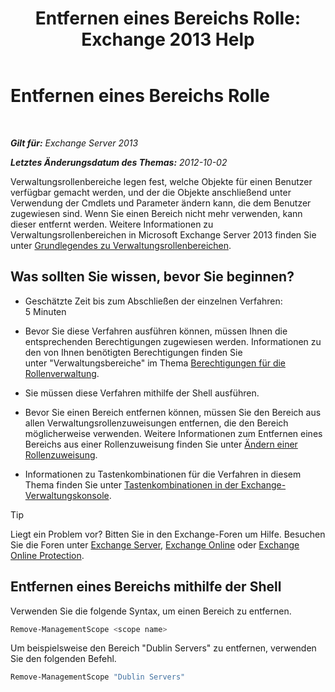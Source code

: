 ﻿---
title: 'Entfernen eines Bereichs Rolle: Exchange 2013 Help'
TOCTitle: Entfernen eines Bereichs Rolle
ms:assetid: ad17cba0-a8d3-4f40-b3c9-c37e6e5c3f36
ms:mtpsurl: https://technet.microsoft.com/de-de/library/Dd351051(v=EXCHG.150)
ms:contentKeyID: 50476425
ms.date: 05/22/2018
mtps_version: v=EXCHG.150
ms.translationtype: MT
---

# Entfernen eines Bereichs Rolle

 

_**Gilt für:** Exchange Server 2013_

_**Letztes Änderungsdatum des Themas:** 2012-10-02_

Verwaltungsrollenbereiche legen fest, welche Objekte für einen Benutzer verfügbar gemacht werden, und der die Objekte anschließend unter Verwendung der Cmdlets und Parameter ändern kann, die dem Benutzer zugewiesen sind. Wenn Sie einen Bereich nicht mehr verwenden, kann dieser entfernt werden. Weitere Informationen zu Verwaltungsrollenbereichen in Microsoft Exchange Server 2013 finden Sie unter [Grundlegendes zu Verwaltungsrollenbereichen](understanding-management-role-scopes-exchange-2013-help.md).

## Was sollten Sie wissen, bevor Sie beginnen?

  - Geschätzte Zeit bis zum Abschließen der einzelnen Verfahren: 5 Minuten

  - Bevor Sie diese Verfahren ausführen können, müssen Ihnen die entsprechenden Berechtigungen zugewiesen werden. Informationen zu den von Ihnen benötigten Berechtigungen finden Sie unter "Verwaltungsbereiche" im Thema [Berechtigungen für die Rollenverwaltung](role-management-permissions-exchange-2013-help.md).

  - Sie müssen diese Verfahren mithilfe der Shell ausführen.

  - Bevor Sie einen Bereich entfernen können, müssen Sie den Bereich aus allen Verwaltungsrollenzuweisungen entfernen, die den Bereich möglicherweise verwenden. Weitere Informationen zum Entfernen eines Bereichs aus einer Rollenzuweisung finden Sie unter [Ändern einer Rollenzuweisung](change-a-role-assignment-exchange-2013-help.md).

  - Informationen zu Tastenkombinationen für die Verfahren in diesem Thema finden Sie unter [Tastenkombinationen in der Exchange-Verwaltungskonsole](keyboard-shortcuts-in-the-exchange-admin-center-exchange-online-protection-help.md).


> [!TIP]
> Liegt ein Problem vor? Bitten Sie in den Exchange-Foren um Hilfe. Besuchen Sie die Foren unter <A href="https://go.microsoft.com/fwlink/p/?linkid=60612">Exchange Server</A>, <A href="https://go.microsoft.com/fwlink/p/?linkid=267542">Exchange Online</A> oder <A href="https://go.microsoft.com/fwlink/p/?linkid=285351">Exchange Online Protection</A>.



## Entfernen eines Bereichs mithilfe der Shell

Verwenden Sie die folgende Syntax, um einen Bereich zu entfernen.

```powershell
Remove-ManagementScope <scope name>
```

Um beispielsweise den Bereich "Dublin Servers" zu entfernen, verwenden Sie den folgenden Befehl.

```powershell
Remove-ManagementScope "Dublin Servers"
```

